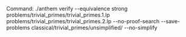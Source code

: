 Command: ./anthem verify --equivalence strong problems/trivial_primes/trivial_primes.1.lp problems/trivial_primes/trivial_primes.2.lp  --no-proof-search --save-problems classical/trivial_primes/unsimplified/ --no-simplify
